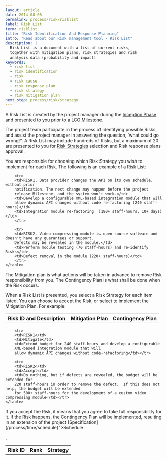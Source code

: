 ```yaml
---
layout: article
date: 2014-08-08
permalink: process/risk/risklist
label: Risk List
term: risklist
title: "Risk Identification And Response Planning"
intro: "Read about our Risk management tool - Risk List"
description: |
  Risk List is a document with a list of current risks,
  together with mitigation plans, risk strategies and risk
  analysis data (probability and impact)
keywords:
  - risk list
  - risk identification
  - risk
  - risk cause
  - risk response plan
  - risk strategy
  - risk mitigation plan
next_step: process/risk/strategy
---
```


A Risk List is created by the project manager during the [Inception Phase](/process/time/inception)
and presented to you prior to a [LCO Milestone](/process/time/lco).

The project team participate in the process of identifying possible Risks, and assist the project
manager in answering the question, 'what could go wrong?'. A Risk List may include hundreds of
Risks, but a maximum of 20 are presented to you for [Risk Strategies](/process/risk/strategy)
selection and Risk response plans approval.

You are responsible for choosing which Risk Strategy you wish to implement for each Risk. The
following is an example of a Risk List:

<table>
        <tr>
            <th>Risk ID and Description</th>
            <th>Mitigation Plan</th>
            <th>Contingency Plan</th>
        </tr>

        <tr>
        <td>RISK1, Data provider changes the API on its own schedule, without prior
        notification. The next change may happen before the project
        release Milestone, and the system won't work.</td>
        <td>Develop a configurable XML-based integration module that will
        allow dynamic API changes without code re-factoring (240 staff-hours)</td>
        <td>Integration module re-factoring  (180+ staff-hours, 10+ days)</td>
        </tr>

        <tr>
        <td>RISK2, Video compressing module is open-source software and doesn't have any guarantees or support.
        Defects may be revealed in the module.</td>
        <td>Perform module testing (70 staff-hours) and re-identify Risks</td>
        <td>Defect removal in the module (220+ staff-hours)</td>
        </tr>
    </table>

The Mitigation plan is what actions will be taken in advance to remove Risk responsibility from you.
The Contingency Plan is what shall be done when the Risk occurs.

When a Risk List is presented, you select a Risk Strategy for each item listed. You can choose to
accept the Risk, or select to implement the Mitigation Plan. For example:

<table>
        <tr>
            <th>Risk ID</th>
            <th>Rank</th>
            <th>Strategy</th>
        </tr>

        <tr>
        <td>RISK1</td>
        <td>Mitigate</td>
        <td>Extend budget for 240 staff-hours and develop a configurable
        XML-based integration module that will
        allow dynamic API changes without code-refactoring</td></tr>

        <tr>
        <td>RISK2</td>
        <td>Accept</td>
        <td>Do nothing, but if defects are revealed, the budget will be extended for
        220 staff-hours in order to remove the defect.  If this does not help, the budget will be extended
        for 500+ staff-hours for the development of a custom video compressing module</td></tr>
    </table>

If you accept the Risk, it means that you agree to take full responsibility for it. If the Risk
happens, the Contingency Plan will be implemented, resulting in an extension of the project [Specification](/process/time/schedule}">Schedule

<a href="${url:process/scope/specification),     and [Budget](/process/cost/budget).     In the example above, the customer has chosen to accept RISK2.  As a result, the customer may have to pay     for an additional 220 hours in the event that the Risk takes place, as detailed in the Contingency Plan.     "/>

,
